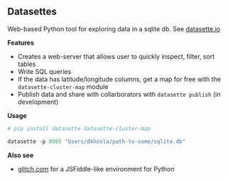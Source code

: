 ## Datasettes

Web-based Python tool for exploring data in a sqlite db. 
See [datasette.io](datasette.io)

**Features**

- Creates a web-server that allows user to quickly inspect, filter, sort tables
- Write SQL queries
- If the data has latitude/longitude columns, 
  get a map for free with the `datasette-cluster-map` module
- Publish data and share with collarborators with `datasette publish` (in development)

**Usage**

```python
# pip install datasette datasette-cluster-map

datasette -p 8085 "Users/dkhosla/path-to-some/sqlite.db"
```

**Also see**

- [glitch.com](glitch.com) for a JSFiddle-like environment for Python